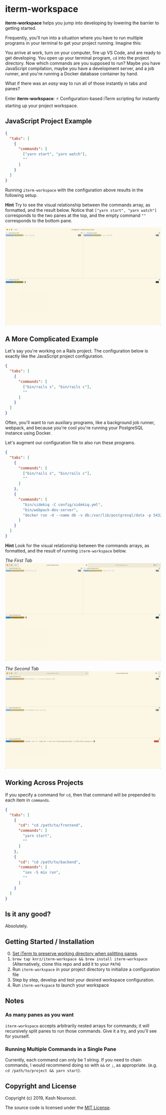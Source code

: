 # iterm-workspace

**iterm-workspace** helps you jump into developing by lowering the barrier to getting started.

Frequently, you'll run into a situation where you have to run multiple programs in your terminal to get your project running. Imagine this:

You arrive at work, turn on your computer, fire up VS Code, and are ready to get developing. You open up your terminal program, `cd` into the project directory. Now which commands are you supposed to run? Maybe you have JavaScript compilation, maybe you have a development server, and a job runner, and you're running a Docker database container by hand.

What if there was an _easy_ way to run all of those instantly in tabs and panes?

Enter **iterm-workspace**: ⚡️ Configuration-based iTerm scripting for instantly starting up your project workspace.

## JavaScript Project Example

```json
{
  "tabs": [
    {
      "commands": [
        ["yarn start", "yarn watch"],
        ""
      ]
    }
  ]
}
```

Running `iterm-workspace` with the configuration above results in the following setup.

**Hint** Try to see the visual relationship between the commands array, as formatted, and the result below. Notice that `["yarn start", "yarn watch"]` corresponds to the two panes at the top, and the empty command `""` corresponds to the bottom pane.

![JavaScript Example](./images/js.png)

## A More Complicated Example

Let's say you're working on a Rails project. The configuration below is exactly like the JavaScript project configuration.

```json
{
  "tabs": [
    {
      "commands": [
        ["bin/rails s", "bin/rails c"],
        ""
      ]
    }
  ]
}
```

Often, you'll want to run auxiliary programs, like a background job runner, webpack, and because you're cool you're running your PostgreSQL instance using Docker.

Let's augment our configuration file to also run these programs.

```json
{
  "tabs": [
    {
      "commands": [
        ["bin/rails s", "bin/rails c"],
        ""
      ]
    },
    {
      "commands": [
        "bin/sidekiq -C config/sidekiq.yml",
        "bin/webpack-dev-server",
        "docker run -d --name db -v db:/var/lib/postgresql/data -p 5432:5432 postgres:11",
      ]
    }
  ]
}
```

**Hint** Look for the visual relationship between the commands arrays, as formatted, and the result of running `iterm-workspace` below.

_The First Tab_
![The First Tab](./images/rails-tab-1.png)

_The Second Tab_
![The Second Tab](./images/rails-tab-2.png)

## Working Across Projects

If you specify a command for `cd`, then that command will be prepended to each item in `commands`.

```json
{
  "tabs": [
    {
      "cd": "cd /path/to/frontend",
      "commands": [
        "yarn start",
        ""
      ]
    },
    {
      "cd": "cd /path/to/backend",
      "commands": [
        "iex -S mix run",
        ""
      ]
    }
  ]
}
```

## Is it any good?

Absolutely.

## Getting Started / Installation

0. [Set iTerm to preserve working directory when splitting panes](https://apple.stackexchange.com/questions/337377/iterm2-split-vertically-with-current-profile-with-same-working-directory).
1. `brew tap knrz/iterm-workspace && brew install iterm-workspace` (Alternatively, clone this repo and add it to your `PATH`)
2. Run `iterm-workspace` in your project directory to initialize a configuration file
3. Step by step, develop and test your desired workspace configuration.
4. Run `iterm-workspace` to launch your workspace

## Notes

### As many panes as you want

`iterm-workspace` accepts arbitrarily nested arrays for commands; it will recursively split panes to run those commands. Give it a try, and you'll see for yourself.

### Running Multiple Commands in a Single Pane

Currently, each command can only be 1 string. If you need to chain commands, I would recommend doing so with `&&` or `;`, as appropriate. (e.g. `cd /path/to/project && yarn start`).

## Copyright and License

Copyright (c) 2019, Kash Nouroozi.

The source code is licensed under the [MIT License](LICENSE).
